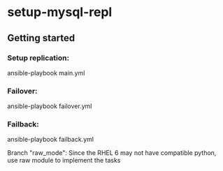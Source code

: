 # setup-mysql-repl



## Getting started

### Setup replication:

ansible-playbook main.yml

### Failover:

ansible-playbook failover.yml

### Failback:

ansible-playbook failback.yml

Branch "raw_mode": Since the RHEL 6 may not have compatible python, use raw module to implement the tasks

